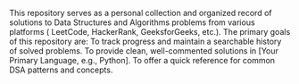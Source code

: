 This repository serves as a personal collection and organized record of solutions to Data Structures and Algorithms problems from various platforms ( LeetCode, HackerRank, GeeksforGeeks, etc.).
The primary goals of this repository are:
  To track progress and maintain a searchable history of solved problems.
  To provide clean, well-commented solutions in [Your Primary Language, e.g., Python].
  To offer a quick reference for common DSA patterns and concepts.
